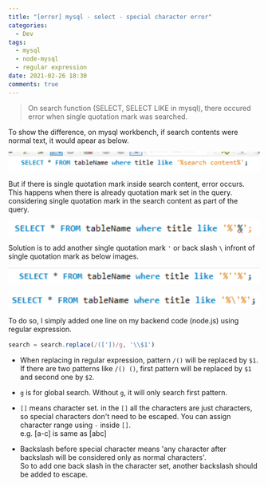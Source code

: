 ```yaml
---
title: "[error] mysql - select - special character error"
categories:
  - Dev
tags:
  - mysql
  - node-mysql
  - regular expression
date: 2021-02-26 18:30
comments: true 
---
```


> On search function (SELECT, SELECT LIKE in mysql), there occured error when single quotation mark was searched.

To show the difference, on mysql workbench, if search contents were normal text, it would apear as below.

![Image Alt error](/assets/images/posts/20210226_155918.png)

But if there is single quotation mark inside search content, error occurs. This happens when there is already quotation mark set in the query. considering single quotation mark in the search content as part of the query.

![Image Alt error](/assets/images/posts/20210226_155946.png)
 
Solution is to add another single quotation mark `'` or back slash `\` infront of single quotation mark as below images.

![Image Alt error](/assets/images/posts/20210226_160001.png)

![Image Alt error](/assets/images/posts/20210226_160016.png)

To do so, I simply added one line on my backend code (node.js) using regular expression.

```js
search = search.replace(/(['])/g, '\\$1')
```

- When replacing in regular expression, pattern `/()` will be replaced by `$1`.  
If there are two patterns like `/() ()`, first pattern will be replaced by `$1` and second one by `$2`.

- `g` is for global search. Without `g`, it will only search first pattern.

- `[]` means character set. in the `[]` all the characters are just characters, so special characters don't need to be escaped.
You can assign character range using `-` inside `[]`.  
e.g. [a-c] is same as [abc]

- Backslash before special character means 'any character after backslash will be considered only as normal characters'.    
So to add one back slash in the character set, another backslash should be added to escape.




